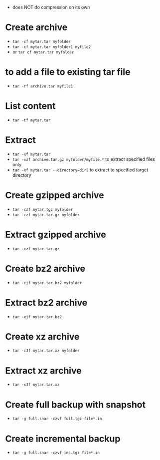 - does NOT do compression on its own

# Create archive
- `tar -cf mytar.tar myfolder`
- `tar -cf mytar.tar myfolder1 myfile2`
- or `tar cf mytar.tar myfolder`

# to add a file to existing tar file
- `tar -rf archive.tar myfile1`

# List content
- `tar -tf mytar.tar`

# Extract
- `tar -xf mytar.tar`
- `tar -xzf archive.tar.gz myfolder/myfile.*` to extract specified files only
- `tar -xf mytar.tar --directory=dir2` to extract to specified target directory

# Create gzipped archive
- `tar -czf mytar.tgz myfolder`
- `tar -czf mytar.tar.gz myfolder`

# Extract gzipped archive
- `tar -xzf mytar.tar.gz`

# Create bz2 archive
- `tar -cjf mytar.tar.bz2 myfolder`

# Extract bz2 archive
- `tar -xjf mytar.tar.bz2`

# Create xz archive
- `tar -cJf mytar.tar.xz myfolder`

# Extract xz archive
- `tar -xJf mytar.tar.xz`

# Create full backup with snapshot
- `tar -g full.snar -czvf full.tgz file*.in`
# Create incremental backup
- `tar -g full.snar -czvf inc.tgz file*.in`
